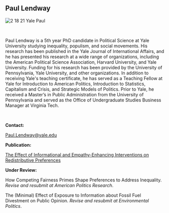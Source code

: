 ## Paul Lendway

![2 18 21 Yale Paul](https://user-images.githubusercontent.com/78934389/108396854-54dab180-71e5-11eb-84c0-f2fff40b4dae.jpg)


&nbsp;

 Paul Lendway is a 5th year PhD candidate in Political Science at Yale University studying inequality, populism, and social movements. His research has been published in the Yale Journal of International Affairs, and he has presented his research at a wide range of organizations, including the American Political Science Association,  Harvard University, and Yale University. Funding for his research has been provided by the University of Pennsylvania, Yale University, and other organizations. In addition to receiving Yale's teaching certificate, he has served as a Teaching Fellow at Yale for Introduction to American Politics, Introduction to Statistics, Capitalism and Crisis, and Strategic Models of Politics. Prior to Yale, he received a Master’s in Public Administration from the University of Pennsylvania and served as the Office of Undergraduate Studies Business Manager at Virginia Tech.

 &nbsp;
 
**Contact:**

Paul.Lendway@yale.edu

**Publication:** 
 
 <a href="https://www.yalejournal.org/publications/the-effect-of-informational-and-empathy-enhancing-interventions-on-redistributive-preferences" URL> The Effect of Informational and Empathy-Enhancing Interventions on Redistributive Preferences </a>
  
 **Under Review:** 
 
 How Competing Fairness Primes Shape Preferences to Address Inequality. _Revise and resubmit at American Politics Research_. 
 
 The (Minimal) Effect of Exposure to Information about Fossil Fuel Divestment on Public Opinion. _Revise and resubmit at Environmental Politics_. 

 
 &nbsp;





